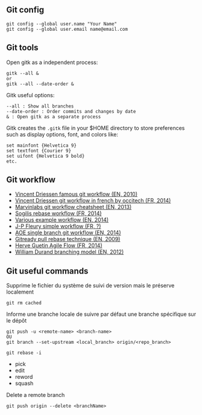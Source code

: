 Git config
----------

```
git config --global user.name "Your Name"
git config --global user.email name@email.com
```

Git tools
---------

Open gitk as a independent process:

```
gitk --all &
or
gitk --all --date-order &
```

Gitk useful options:

```
--all : Show all branches
--date-order : Order commits and changes by date
& : Open gitk as a separate process
```

Gitk creates the `.gitk` file in your $HOME directory to store preferences such as display options, font, and colors like:

```
set mainfont {Helvetica 9}
set textfont {Courier 9}
set uifont {Helvetica 9 bold}
etc.
```

Git workflow
------------

* [Vincent Driessen famous git workflow (EN, 2010)](http://nvie.com/posts/a-successful-git-branching-model/)
* [Vincent Driessen git workflow in french by occitech (FR, 2014)](http://www.occitech.fr/blog/2014/12/un-modele-de-branches-git-efficace/)
* [Marvinlabs git workflow cheatsheet (EN, 2013)](http://www.marvinlabs.com/2013/06/18/our-git-workflow-cheatsheet/)
* [Sogilis rebase workflow (FR, 2014)](http://blog.sogilis.com/post/104148375576/notre-workflow-git-pourquoi-comment)
* [Various example workflow (EN, 2014)](http://blog.endpoint.com/2014/05/git-workflows-that-work.html)
* [J-P Fleury simple workflow (FR, ?)](http://www.jpfleury.net/tutoriels/gestion-projet-git.php)
* [AOE single branch git workflow (EN, 2014)](http://fbrnc.net/blog/2014/12/keeping-it-simple-git-workflow)
* [Gitready pull rebase technique (EN, 2009)](http://gitready.com/advanced/2009/02/11/pull-with-rebase.html)
* [Herve Guetin Agile Flow (FR, 2014)](http://www.herveguetin.com/magento/agile-flow.html)
* [William Durand branching model (EN, 2012)](http://williamdurand.fr/2012/01/17/my-git-branching-model/)

Git useful commands
-------------------

Supprime le fichier du système de suivi de version mais le préserve localement
```
git rm cached
```

Informe une branche locale de suivre par défaut une branche spécifique sur le dépôt
```
git push -u <remote-name> <branch-name>
OU
git branch --set-upstream <local_branch> origin/<repo_branch>
```

```
git rebase -i
```

* pick
* edit
* reword
* squash

Delete a remote branch
```
git push origin --delete <branchName>
```
